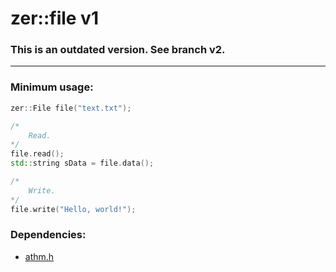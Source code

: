 # zer::file v1

### This is an outdated version. See branch v2.

***

### Minimum usage:
```cpp
zer::File file("text.txt");

/*
    Read.
*/
file.read();
std::string sData = file.data();

/*
    Write.
*/
file.write("Hello, world!");
```

### Dependencies:
- [athm.h](https://github.com/ZERDICORP/athm-lib.git)
